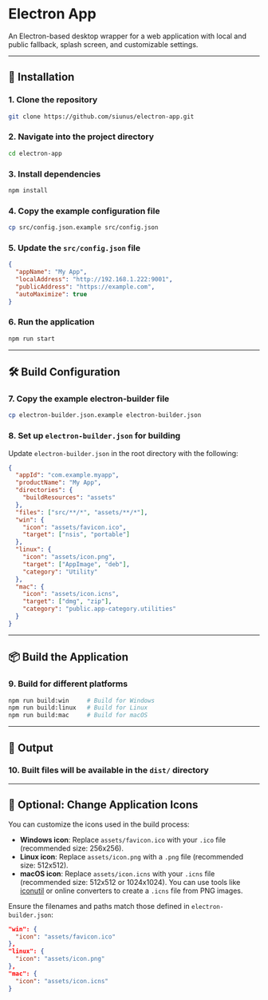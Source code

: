 # Electron App

An Electron-based desktop wrapper for a web application with local and public fallback, splash screen, and customizable settings.

---

## 🚀 Installation

### 1. Clone the repository

```bash
git clone https://github.com/siunus/electron-app.git
```

### 2. Navigate into the project directory

```bash
cd electron-app
```

### 3. Install dependencies

```bash
npm install
```

### 4. Copy the example configuration file

```bash
cp src/config.json.example src/config.json
```

### 5. Update the `src/config.json` file

```json
{
  "appName": "My App",
  "localAddress": "http://192.168.1.222:9001",
  "publicAddress": "https://example.com",
  "autoMaximize": true
}
```

### 6. Run the application

```bash
npm run start
```

---

## 🛠 Build Configuration

### 7. Copy the example electron-builder file

```bash
cp electron-builder.json.example electron-builder.json
```

### 8. Set up `electron-builder.json` for building

Update `electron-builder.json` in the root directory with the following:

```json
{
  "appId": "com.example.myapp",
  "productName": "My App",
  "directories": {
    "buildResources": "assets"
  },
  "files": ["src/**/*", "assets/**/*"],
  "win": {
    "icon": "assets/favicon.ico",
    "target": ["nsis", "portable"]
  },
  "linux": {
    "icon": "assets/icon.png",
    "target": ["AppImage", "deb"],
    "category": "Utility"
  },
  "mac": {
    "icon": "assets/icon.icns",
    "target": ["dmg", "zip"],
    "category": "public.app-category.utilities"
  }
}
```

---

## 📦 Build the Application

### 9. Build for different platforms

```bash
npm run build:win     # Build for Windows
npm run build:linux   # Build for Linux
npm run build:mac     # Build for macOS
```


---

## 📁 Output

### 10. Built files will be available in the `dist/` directory
---

## 🎨 Optional: Change Application Icons

You can customize the icons used in the build process:

- **Windows icon**: Replace `assets/favicon.ico` with your `.ico` file (recommended size: 256x256).
- **Linux icon**: Replace `assets/icon.png` with a `.png` file (recommended size: 512x512).
- **macOS icon**: Replace `assets/icon.icns` with your `.icns` file (recommended size: 512x512 or 1024x1024). You can use tools like [iconutil](https://ss64.com/osx/iconutil.html) or online converters to create a `.icns` file from PNG images.

Ensure the filenames and paths match those defined in `electron-builder.json`:

```json
"win": {
  "icon": "assets/favicon.ico"
},
"linux": {
  "icon": "assets/icon.png"
},
"mac": {
  "icon": "assets/icon.icns"
}
```